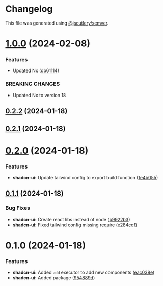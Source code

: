 # Changelog

This file was generated using [@jscutlery/semver](https://github.com/jscutlery/semver).

# [1.0.0](https://github.com/TriPSs/nx-extend/compare/shadcn-ui@0.2.2...shadcn-ui@1.0.0) (2024-02-08)


### Features

* Updated Nx ([db61114](https://github.com/TriPSs/nx-extend/commit/db61114abc4991ae0e66ade0660b2baee76263f0))


### BREAKING CHANGES

* Updated Nx to version 18



## [0.2.2](https://github.com/TriPSs/nx-extend/compare/shadcn-ui@0.2.1...shadcn-ui@0.2.2) (2024-01-18)



## [0.2.1](https://github.com/TriPSs/nx-extend/compare/shadcn-ui@0.2.0...shadcn-ui@0.2.1) (2024-01-18)



# [0.2.0](https://github.com/TriPSs/nx-extend/compare/shadcn-ui@0.1.1...shadcn-ui@0.2.0) (2024-01-18)


### Features

* **shadcn-ui:** Update tailwind config to export build function ([1e4b055](https://github.com/TriPSs/nx-extend/commit/1e4b055f93d7afda833d499d095102b309ae439a))



## [0.1.1](https://github.com/TriPSs/nx-extend/compare/shadcn-ui@0.1.0...shadcn-ui@0.1.1) (2024-01-18)


### Bug Fixes

* **shadcn-ui:** Create react libs instead of node ([b9922b3](https://github.com/TriPSs/nx-extend/commit/b9922b32fc69c38485424390a2b8cc4fbb38062a))
* **shadcn-ui:** Fixed tailwind config missing require ([e284cdf](https://github.com/TriPSs/nx-extend/commit/e284cdf248c64890d012c49e1ea3d6494902bdc4))



# 0.1.0 (2024-01-18)


### Features

* **shadcn-ui:** Added `add` executor to add new components ([eac038e](https://github.com/TriPSs/nx-extend/commit/eac038e97a673493a249a6c2a5d639f54d816453))
* **shadcn-ui:** Added package ([954889d](https://github.com/TriPSs/nx-extend/commit/954889dff1b7b618a002b6f38ba62f8254806232))

